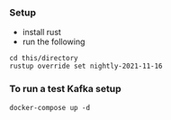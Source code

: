 
### Setup

* install rust
* run the following

```
cd this/directory
rustup override set nightly-2021-11-16
```

### To run a test Kafka setup
```
docker-compose up -d
```

